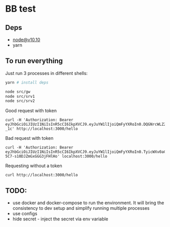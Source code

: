 # BB test

## Deps

* node@v10.10
* yarn

## To run everything


Just run 3 processes in different shells:

```sh
yarn # install deps

node src/gw
node src/srv1
node src/srv2
```

Good request with token
```
curl -H 'Authorization: Bearer eyJhbGciOiJIUzI1NiIsInR5cCI6IkpXVCJ9.eyJuYW1lIjoiQmFyYXRoIn0.DQGNrcWLZ20nJ5FCMVZm17IU6Zq9LWieD8PAv4E-_1c' http://localhost:3000/hello
```

Bad request with token
```
curl -H 'Authorization: Bearer eyJhbGciOiJIUzI1NiIsInR5cCI6IkpXVCJ9.eyJuYW1lIjoiQmFyYXRoIn0.TyicWXv0aCS62rscysz-5C7-s10DJZmGxGGG3jFHlHo' localhost:3000/hello
```

Requesting without a token
```
curl http://localhost:3000/hello
```

## TODO:

* use docker and docker-compose to run the environment. It will bring the consistency to dev setup and simplify running multiple processes
* use configs
* hide secret - inject the secret via env variable
